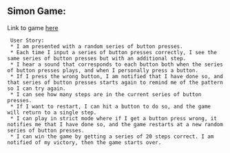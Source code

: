 
## Simon Game: 
Link to game [here]( https://d3rvwrf1x48r3i.cloudfront.net/)

     User Story: 
     * I am presented with a random series of button presses.
     * Each time I input a series of button presses correctly, I see the same series of button presses but with an additional step.
     * I hear a sound that corresponds to each button both when the series of button presses plays, and when I personally press a button.
     * If I press the wrong button, I am notified that I have done so, and that series of button presses starts again to remind me of the pattern so I can try again.
     * I can see how many steps are in the current series of button presses.
     * If I want to restart, I can hit a button to do so, and the game will return to a single step.
     * I can play in strict mode where if I get a button press wrong, it notifies me that I have done so, and the game restarts at a new random series of button presses.
     * I can win the game by getting a series of 20 steps correct. I am notified of my victory, then the game starts over.
